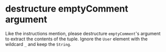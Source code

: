 # destructure emptyComment argument

Like the instructions mention, please destructure `emptyComment`'s argument to extract the contents of the tuple.
Ignore the `User` element with the wildcard `_` and keep the `String`.
